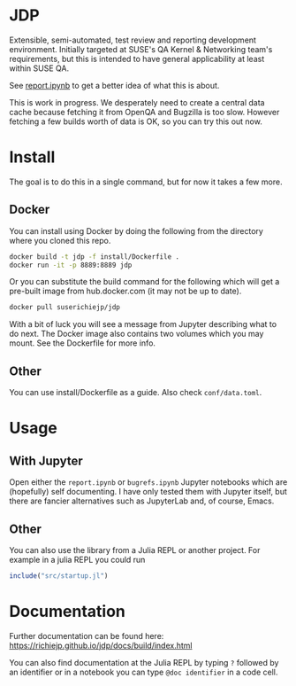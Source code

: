 # JDP

Extensible, semi-automated, test review and reporting development
environment. Initially targeted at SUSE's QA Kernel & Networking team's
requirements, but this is intended to have general applicability at least
within SUSE QA.

See [report.ipynb](https://github.com/richiejp/jdp/blob/master/notebooks/report.ipynb)
to get a better idea of what this is about.

This is work in progress. We desperately need to create a central data cache
because fetching it from OpenQA and Bugzilla is too slow. However fetching a
few builds worth of data is OK, so you can try this out now.

# Install

The goal is to do this in a single command, but for now it takes a few more.

## Docker

You can install using Docker by doing the following from the directory where
you cloned this repo.

```sh
docker build -t jdp -f install/Dockerfile .
docker run -it -p 8889:8889 jdp
```

Or you can substitute the build command for the following which will get a
pre-built image from hub.docker.com (it may not be up to date).

```sh
docker pull suserichiejp/jdp
```

With a bit of luck you will see a message from Jupyter describing what to do
next. The Docker image also contains two volumes which you may mount. See the
Dockerfile for more info.

## Other

You can use install/Dockerfile as a guide. Also check `conf/data.toml`.

# Usage

## With Jupyter

Open either the `report.ipynb` or `bugrefs.ipynb` Jupyter notebooks which are
(hopefully) self documenting. I have only tested them with Jupyter itself, but
there are fancier alternatives such as JupyterLab and, of course, Emacs.

## Other

You can also use the library from a Julia REPL or another project. For example
in a julia REPL you could run

```julia
include("src/startup.jl")
```

# Documentation

Further documentation can be found here:
https://richiejp.github.io/jdp/docs/build/index.html

You can also find documentation at the Julia REPL by typing `?` followed by an
identifier or in a notebook you can type `@doc identifier` in a code cell.
